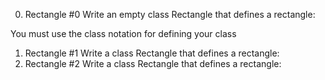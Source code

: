 0. Rectangle #0 Write an empty class Rectangle that defines a rectangle:

You must use the class notation for defining your class
1. Rectangle #1 Write a class Rectangle that defines a rectangle:
2. Rectangle #2 Write a class Rectangle that defines a rectangle:
